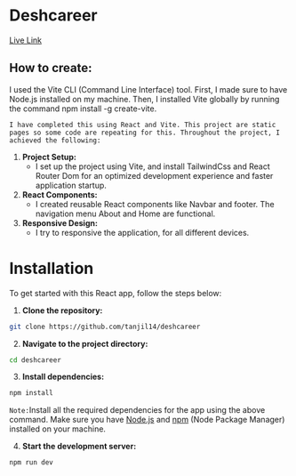 # Deshcareer

[Live Link](https://deshcareer1.netlify.app/)

## How to create:
 I used the Vite CLI (Command Line Interface) tool. First, I made sure to have Node.js installed on my machine. Then, I installed Vite globally by running the command npm install -g create-vite.

`I have completed this using React and Vite. This project are static pages so some code are repeating for this. Throughout the project, I achieved the following:`

 1. **Project Setup:**
    - I set up the project using Vite, and install TailwindCss and React Router Dom for an optimized development experience and faster application startup.
 2. **React Components:**
    -  I created reusable React components like Navbar and footer. The navigation menu About and Home are functional.
 3. **Responsive Design:**
    -  I try to responsive the application, for all different devices.


# Installation

To get started with this React app, follow the steps below:

1. **Clone the repository:**
```bash
git clone https://github.com/tanjil14/deshcareer
```
2. **Navigate to the project directory:**
```bash
cd deshcareer
```
3. **Install dependencies:**
```bash
npm install
```
`Note:`Install all the required dependencies for the app using the above command. Make sure you have [Node.js](https://nodejs.org/) and [npm](https://www.npmjs.com/) (Node Package Manager) installed on your machine.

4. **Start the development server:**
```bash
npm run dev
```